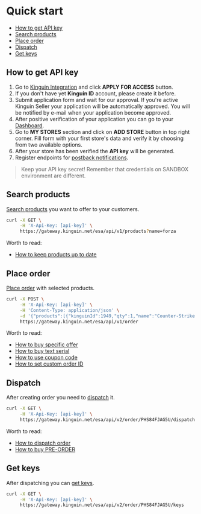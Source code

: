 # Quick start

- [How to get API key](#how-to-get-api-key)
- [Search products](#search-products)
- [Place order](#place-order)
- [Dispatch](#dispatch)
- [Get keys](#get-keys)


## How to get API key

1. Go to [Kinguin Integration](https://www.kinguin.net/integration) and click **APPLY FOR ACCESS** button.
2. If you don't have yet **Kinguin ID** account, please create it before.
3. Submit application form and wait for our approval. If you're active Kinguin Seller your application will be automatically approved. You will be notified by e-mail when your application become approved.
4. After positive verification of your application you can go to your [Dashboard](https://www.kinguin.net/integration/dashboard).
5. Go to **MY STORES** section and click on **ADD STORE** button in top right corner. Fill form with your first store's data and verify it by choosing from two available options.
6. After your store has been verified the **API key** will be generated.
7. Register endpoints for [postback notifications](../features/Postback.md).

> Keep your API key secret! Remember that credentials on SANDBOX environment are different.

## Search products

[Search products](../api/products/v1/README.md#search-products) you want to offer to your customers.

```bash
curl -X GET \
     -H 'X-Api-Key: [api-key]' \
     https://gateway.kinguin.net/esa/api/v1/products?name=forza
```

Worth to read:

- [How to keep products up to date](../features/ProductUpdates.md)

## Place order

[Place order](../api/order/v1/README.md#place-order) with selected products.

```bash
curl -X POST \
     -H 'X-Api-Key: [api-key]' \
     -H 'Content-Type: application/json' \
     -d '{"products":[{"kinguinId":1949,"qty":1,"name":"Counter-Strike: Source Steam CD Key","price":5.79}]}' \
     https://gateway.kinguin.net/esa/api/v1/order
```

Worth to read:

- [How to buy specific offer](../features/BuyOffer.md)
- [How to buy text serial](../features/KeyType.md)
- [How to use coupon code](../features/CouponCode.md)
- [How to set custom order ID](../features/OrderExternalId.md)

## Dispatch

After creating order you need to [dispatch](../api/order/v2/README.md#dispatch) it.

```bash
curl -X GET \
     -H 'X-Api-Key: [api-key]' \
     https://gateway.kinguin.net/esa/api/v2/order/PHS84FJAG5U/dispatch
```

Worth to read:

- [How to dispatch order](../features/Dispatch.md)
- [How to buy PRE-ORDER](../features/PRE-ORDER.md)

## Get keys

After dispatching you can [get keys](../api/order/v2/README.md#get-keys).

```bash
curl -X GET \
     -H 'X-Api-Key: [api-key]' \
     https://gateway.kinguin.net/esa/api/v2/order/PHS84FJAG5U/keys
```
